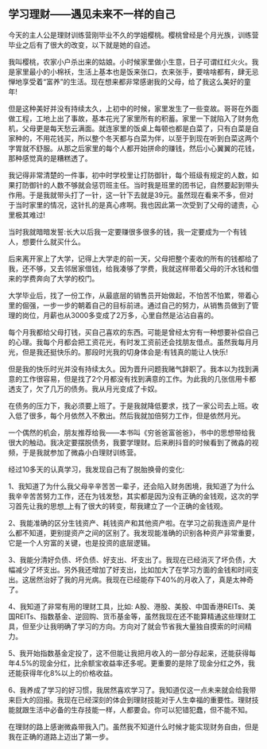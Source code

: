 ## 学习理财——遇见未来不一样的自己

今天的主人公是理财训练营刚毕业不久的学姐樱桃。樱桃曾经是个月光族，训练营毕业之后有了很大的改变，以下就是她的自述。

我叫樱桃，农家小户杀出来的姑娘。小时候家里做小生意，日子可谓红红火火。我是家里最小的小棉袄，生活上基本也是饭来张口，衣来张手，要啥啥都有，肆无忌惮地享受着“富养”的生活。现在想来都非常感谢我的父母，给了我这么美好的童年!

但是这种美好并没有持续太久，上初中的时候，家里发生了一些变故。哥哥在外面做工程，工地上出了事故，基本花光了家里所有的积蓄。家里一下就陷入了财务危机，父母更是每天愁云满面。就连家里的饭桌上每顿也都是白菜了，只有白菜是自家种的，不用花钱买，所以整个冬天都与白菜为伴，以至于到现在听到白菜这两个字胃就不舒服。从那之后家里的每个人都开始拼命的赚钱，然后小心翼翼的花钱，那种感觉真的是糟糕透了。

我记得非常清楚的一件事，初中时学校里让打防御针，每个班级有规定的人数，如果打防御针的人数不够就会惩罚班主任。当时我是班里的团书记，自然要起到带头作用。于是我就带头打了一针，这一针下去就是39元。虽然现在看来不多，但对于当时家里的情况，这针扎的是真心疼啊。我也因此第一次受到了父母的谴责，心里极其难过!

当时我就暗暗发誓:长大以后我一定要赚很多很多的钱，我一定要成为一个有钱人，想要什么就买什么。

后来离开家上了大学，记得上大学走的前一天，父母把整个麦收的所有的钱都给了我，还不够，又去邻居家借钱，给我凑够了学费，我就这样带着父母的汗水钱和借来的学费奔向了大学的校门。

大学毕业后，找了一份工作，从最底层的销售员开始做起，不怕苦不怕累，带着心里的倔强，一步一步的朝着自己的目标前进。通过自己的努力，从销售员做到了管理的岗位，月薪也从3000多变成了2万多，心里自然是沾沾自喜的。

每个月我都给父母打钱，买自己喜欢的东西。可能是曾经太穷有一种想要补偿自己的心理。我每个月都会把工资花光，有时发工资前还会找朋友借点。虽然我每月月光，但是我还挺快乐的。那段时光我的切身体会是:有钱真的能让人快乐!

但是我的快乐时光并没有持续太久。因为晋升问题我赌气辞职了。我本以为找到满意的工作很容易，但是找了2个月都没有找到满意的工作。为此我的几张信用卡都透支了，欠了几万的债务。我从月光变成了卡奴。

在债务的压力下，我必须要上班了。于是我就降低要求，找了一家公司去上班。收入低了很多，每个月依然入不敷出。然后我就加倍努力工作，但是依然月光。

一个偶然的机会，朋友推荐给我——本书叫《穷爸爸富爸爸》，书中的思想带给我很大的触动。我决定要摆脱债务，我要学理财。后来刷抖音的时候看到了微淼的视频，于是我就参加了微淼小白理财训练营。

经过10多天的认真学习，我发现自己有了脱胎换骨的变化:

1、我知道了为什么我父母辛辛苦苦一辈子，还会陷入财务困境，我知道了为什么我辛辛苦苦努力工作，还在为钱发愁，其实都是因为没有正确的金钱观，这次的学习首先让我的思想_上有了很大的转变，帮我建立了一个正确的金钱观。

2、我能准确的区分生钱资产、耗钱资产和其他资产啦。在学习之前我连资产是什么都不知道，更别提资产之间的区别了。我发现能准确的识别各种资产非常重要，它是一个人穷富的关键，也是投资的底层逻辑。

3、我能分清好负债、坏负债、好支出、坏支出了。我现在已经消灭了坏负债，大幅减少了坏支出。另外我还增加了好支出，比如加大了在学习方面的金钱和时间支出。这居然治好了我的月光病。我现在已经能存下40%的月收入了，真是太神奇了。

4、我知道了非常有用的理财工具，比如: A股、港股、美股、中国香港REITs、美国REITs、指数基金、逆回购、货币基金等，虽然我现在还不能算精通这些理财工具，但至少让我明确了学习的方向。方向对了就会节省我大量独自摸索的时间精力。

5、我开始指数基金定投了，这不但能让我把月收入的一部分存起来，还能获得每年4.5%的现金分红，比余额宝收益率还多呢。更重要的是除了现金分红之外，我还能获得年化8%以上的价格收益。

6、我养成了学习的好习惯，我居然喜欢学习了。我知道仅这一点未来就会给我带来巨大的回报。我现在已经深刻的体会到理财技能对于人生幸福的重要性。理财技能就跟生活中必备的生存技能一样，人都要会。你可以犯错犯蠢，但不能不知。

在理财的路上感谢微淼带我入门。虽然我不知道什么时候才能实现财务自由，但是我在正确的道路上迈出了第一步。